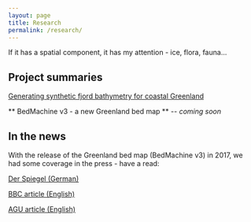 ```yaml
---
layout: page
title: Research
permalink: /research/
---
```


If it has a spatial component, it has my attention - ice, flora, fauna...

## Project summaries

[Generating synthetic fjord bathymetry for coastal Greenland](/research_summaries/2017-02-13-synthetic_fjord_geometry_SUMMARY)

\*\* BedMachine v3 - a new Greenland bed map \*\* -- *coming soon*

<!--[Ice mass loss over 101 years at Karsaglaciaren, sub-arctic Swewden](research_summaries/karsa_change_SUMMARY)

[Ecology of testate amoebae in an Amazonian peatland](research_summaries/amazon_peatland_SUMMARY)
-->

## In the news

With the release of the Greenland bed map (BedMachine v3) in 2017, we had some coverage in the press - have a read:

[Der Spiegel (German)](http://www.spiegel.de/wissenschaft/natur/neue-landkarte-so-sieht-groenland-unter-dem-eis-aus-a-1184163.html)

[BBC article (English)](http://www.bbc.co.uk/news/science-environment-42260580)

[AGU article (English)](https://news.agu.org/press-release/more-greenland-glaciers-threatened-by-climate-change-than-previously-thought/)

<!--

## Current interests

- Open source geospatial solutions to various geoscience problems (take a look at the [blog](http://chris35wills.github.io/blog))

- Characterisiation of fjord systems in data sparse regions + associated method development (R/Python based)

- Automated crevasse mapping routines and application in Greenland and Iceland (Python based)

## Additional interests (things I'm keen to get more involved with)

- Open source GIS tools for crowd source disaster management and response ([here](http://www.wired.com/2015/05/the-open-source-maps-that-made-rescues-in-nepal-possible/) is a WIRED article on such tools as used following the Nepal earthquake)

- Data visualisation through web mapping applications (have a read [here](http://mediakar.org/a-brief-introduction-to-maps-how-geospatial-information-is-used-in-journalism-how-to-get-started/))-->